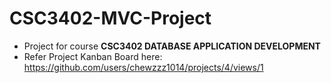 # CSC3402-MVC-Project
  - Project for course **CSC3402 DATABASE APPLICATION DEVELOPMENT**
  - Refer Project Kanban Board here: https://github.com/users/chewzzz1014/projects/4/views/1
